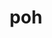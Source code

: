 ---
category: 3-letters
denotation: null
name: poh
reference_link: https://www.etymonline.com/word/poh
root_language: null
root_name: null
title: poh
type: free
word_sums:
- respelling: poh
  sum: 'Poh + '
---